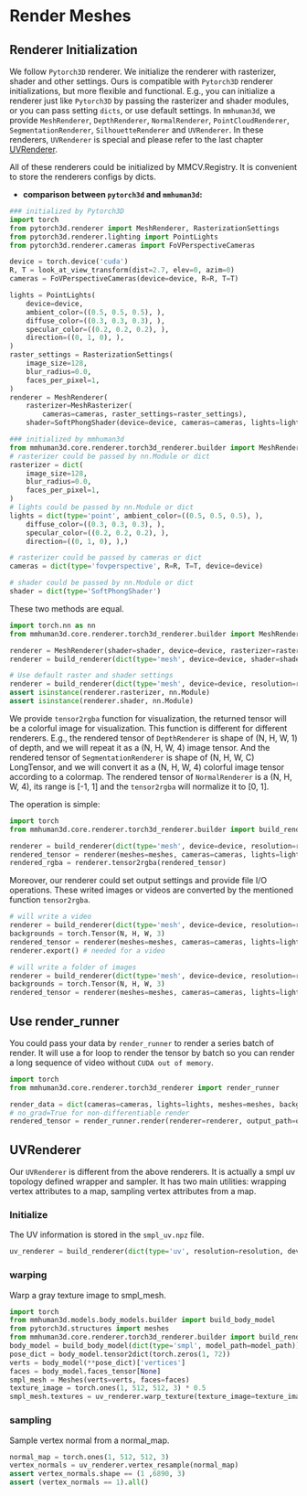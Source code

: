# Render Meshes

## Renderer Initialization

We follow `Pytorch3D` renderer. We initialize the renderer with rasterizer, shader and other settings. Ours is compatible with `Pytorch3D` renderer initializations, but more flexible and functional. E.g., you can initialize a renderer just like `Pytorch3D` by passing the rasterizer and shader modules, or you can pass setting `dicts`, or use default settings.
In `mmhuman3d`, we provide `MeshRenderer`, `DepthRenderer`, `NormalRenderer`, `PointCloudRenderer`, `SegmentationRenderer`, `SilhouetteRenderer` and `UVRenderer`. In these renderers, `UVRenderer` is special and please refer to the last chapter [UVRenderer](#uvrenderer).

All of these renderers could be initialized by MMCV.Registry. It is convenient to store the renderers configs by dicts.

- **comparison between `pytorch3d` and `mmhuman3d`:**
```python
### initialized by Pytorch3D
import torch
from pytorch3d.renderer import MeshRenderer, RasterizationSettings
from pytorch3d.renderer.lighting import PointLights
from pytorch3d.renderer.cameras import FoVPerspectiveCameras

device = torch.device('cuda')
R, T = look_at_view_transform(dist=2.7, elev=0, azim=0)
cameras = FoVPerspectiveCameras(device=device, R=R, T=T)

lights = PointLights(
    device=device,
    ambient_color=((0.5, 0.5, 0.5), ),
    diffuse_color=((0.3, 0.3, 0.3), ),
    specular_color=((0.2, 0.2, 0.2), ),
    direction=((0, 1, 0), ),
)
raster_settings = RasterizationSettings(
    image_size=128,
    blur_radius=0.0,
    faces_per_pixel=1,
)
renderer = MeshRenderer(
    rasterizer=MeshRasterizer(
        cameras=cameras, raster_settings=raster_settings),
    shader=SoftPhongShader(device=device, cameras=cameras, lights=lights))

### initialized by mmhuman3d
from mmhuman3d.core.renderer.torch3d_renderer.builder import MeshRenderer
# rasterizer could be passed by nn.Module or dict
rasterizer = dict(
    image_size=128,
    blur_radius=0.0,
    faces_per_pixel=1,
)
# lights could be passed by nn.Module or dict
lights = dict(type='point', ambient_color=((0.5, 0.5, 0.5), ),
    diffuse_color=((0.3, 0.3, 0.3), ),
    specular_color=((0.2, 0.2, 0.2), ),
    direction=((0, 1, 0), ),)

# rasterizer could be passed by cameras or dict
cameras = dict(type='fovperspective', R=R, T=T, device=device)

# shader could be passed by nn.Module or dict
shader = dict(type='SoftPhongShader')
```

These two methods are equal.
```python
import torch.nn as nn
from mmhuman3d.core.renderer.torch3d_renderer.builder import MeshRenderer, build_renderer

renderer = MeshRenderer(shader=shader, device=device, rasterizer=rasterizer, resolution=resolution)
renderer = build_renderer(dict(type='mesh', device=device, shader=shader, rasterizer=rasterizer, resolution=resolution))

# Use default raster and shader settings
renderer = build_renderer(dict(type='mesh', device=device, resolution=resolution))
assert isinstance(renderer.rasterizer, nn.Module)
assert isinstance(renderer.shader, nn.Module)
```

We provide `tensor2rgba` function for visualization, the returned tensor will be a colorful image for visualization.
 This function is different for different renderers. E.g., the rendered tensor of `DepthRenderer` is shape of (N, H, W, 1) of depth, and we will repeat it as a (N, H, W, 4) image tensor. And the rendered tensor of `SegmentationRenderer` is shape of (N, H, W, C) LongTensor, and we will convert it as a (N, H, W, 4) colorful image tensor according to a colormap. The rendered tensor of `NormalRenderer` is a (N, H, W, 4), its range is [-1, 1] and the `tensor2rgba` will normalize it to [0, 1].

 The operation is simple:
 ```python
 import torch
 from mmhuman3d.core.renderer.torch3d_renderer.builder import build_renderer

 renderer = build_renderer(dict(type='mesh', device=device, resolution=resolution))
 rendered_tensor = renderer(meshes=meshes, cameras=cameras, lights=lights)
 rendered_rgba = renderer.tensor2rgba(rendered_tensor)
 ```

 Moreover, our renderer could set output settings and provide file I/O operations.
 These writed images or videos are converted by the mentioned function `tensor2rgba`.

 ```python
 # will write a video
 renderer = build_renderer(dict(type='mesh', device=device, resolution=resolution, output_path='test.mp4'))
 backgrounds = torch.Tensor(N, H, W, 3)
 rendered_tensor = renderer(meshes=meshes, cameras=cameras, lights=lights, backgrounds=backgrounds)
 renderer.export() # needed for a video

 # will write a folder of images
 renderer = build_renderer(dict(type='mesh', device=device, resolution=resolution, output_path='test_folder', out_img_format='%06d.png'))
 backgrounds = torch.Tensor(N, H, W, 3)
 rendered_tensor = renderer(meshes=meshes, cameras=cameras, lights=lights, backgrounds=backgrounds)
 ```


## Use render_runner

You could pass your data by `render_runner` to render a series batch of render. It will use a for loop to render the tensor by batch so you can render a long sequence of video without `CUDA out of memory`.

```python
import torch
from mmhuman3d.core.renderer.torch3d_renderer import render_runner

render_data = dict(cameras=cameras, lights=lights, meshes=meshes, backgrounds=backgrounds)
# no_grad=True for non-differentiable render
rendered_tensor = render_runner.render(renderer=renderer, output_path=output_path, resolution=resolution, batch_size=batch_size, device=device, no_grad=True, return_tensor=True, **render_data)
```

## UVRenderer

Our `UVRenderer` is different from the above renderers. It is actually a smpl uv topology defined wrapper and sampler. It has two main utilities: wrapping vertex attributes to a map, sampling vertex attributes from a map.

### Initialize
The UV information is stored in the `smpl_uv.npz` file.
```python
uv_renderer = build_renderer(dict(type='uv', resolution=resolution, device=device, model_type='smpl', uv_param_path='data/body_models/smpl/smpl_uv.npz'))
```
### warping
Warp a gray texture image to smpl_mesh.

```python
import torch
from mmhuman3d.models.body_models.builder import build_body_model
from pytorch3d.structures import meshes
from mmhuman3d.core.renderer.torch3d_renderer.builder import build_renderer
body_model = build_body_model(dict(type='smpl', model_path=model_path)).to(device)
pose_dict = body_model.tensor2dict(torch.zeros(1, 72))
verts = body_model(**pose_dict)['vertices']
faces = body_model.faces_tensor[None]
smpl_mesh = Meshes(verts=verts, faces=faces)
texture_image = torch.ones(1, 512, 512, 3) * 0.5
smpl_mesh.textures = uv_renderer.warp_texture(texture_image=texture_image)
```
### sampling
Sample vertex normal from a normal_map.

```python
normal_map = torch.ones(1, 512, 512, 3)
vertex_normals = uv_renderer.vertex_resample(normal_map)
assert vertex_normals.shape == (1 ,6890, 3)
assert (vertex_normals == 1).all()
```
